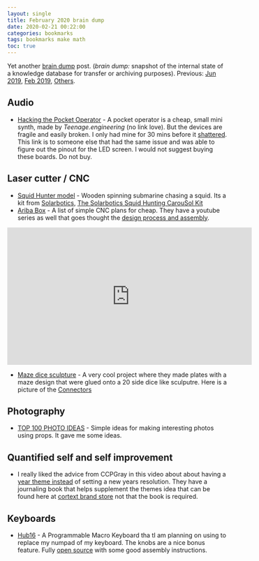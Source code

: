 ```yaml
---
layout: single
title: February 2020 brain dump 
date: 2020-02-21 00:22:00
categories: bookmarks
tags: bookmarks make math
toc: true
---
```


Yet another [brain dump](https://en.wikipedia.org/wiki/Brain_dump) post. (*brain dump:* snapshot of the internal state of a knowledge database for transfer or archiving purposes). Previous: [Jun 2019](/jun-2019-brain-dump/),  [Feb 2019](/feb-2019-brain-dump), [Others](/tags/#bookmarks).

## Audio

- [Hacking the Pocket Operator](http://hackingthepo.weebly.com/) - A pocket operator is a cheap, small mini synth, made by *Teenage.engineering* (no link love). But the devices are fragile and easily broken. I only had mine for 30 mins before it [shattered](https://www.reddit.com/r/pocketoperators/comments/f5jd9j/screen_broken_with_30_mins_of_purchase/).  This link is to someone else that had the same issue and was able to figure out the pinout for the LED screen. I would not suggest buying these boards. Do not buy.

## Laser cutter / CNC

- [Squid Hunter model](https://twitter.com/Workshopshed/status/1218511220787097600) - Wooden spinning submarine chasing a squid. Its a kit from [Solarbotics](https://solarbotics.com/), [The Solarbotics Squid Hunting CarouSol Kit](https://solarbotics.com/product/60425) 
- [Ariba Box](https://aribabox.com/) - A list of simple CNC plans for cheap. They have a youtube series as well that goes thought the [design process and assembly](https://www.youtube.com/channel/UCirX-5FVCqp9dV1mJpU8UzA).  

<iframe width="560" height="315" src="https://www.youtube.com/embed/-qbYxFqCE2Q" frameborder="0" allow="accelerometer; autoplay; encrypted-media; gyroscope; picture-in-picture" allowfullscreen></iframe>

- [Maze dice sculpture](https://www.reddit.com/r/lasercutting/comments/eo6pkp/snub_cube_maze_on_basswood_ply/) - A very cool project where they made plates with a maze design that were glued onto a 20 side dice like sculputre. Here is a picture of the [Connectors](https://i.imgur.com/ccPR7o6.jpg)

## Photography

- [TOP 100 PHOTO IDEAS](https://www.youtube.com/watch?v=iByu4oRByh0) - Simple ideas for making interesting photos using props. It gave me some ideas.

## Quantified self and self improvement

- I really liked the advice from CCPGray in this video about about having a [year theme instead](https://www.youtube.com/watch?v=NVGuFdX5guE) of setting a new years resolution. They have a journaling book that helps supplement the themes idea that can be found here at [cortext brand store](https://cottonbureau.com/products/the-theme-system-journal#/1695095/grey-paper-5x8) not that the book is required.

## Keyboards

- [Hub16](https://www.tindie.com/products/joshajohnson/hub16-programmable-macro-keyboard/) - A Programmable Macro Keyboard tha tI am planning on using to replace my numpad of my keyboard. The knobs are a nice bonus feature. Fully [open source](https://github.com/joshajohnson/hub16) with some good assembly instructions.
